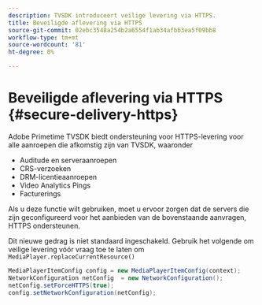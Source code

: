 ```yaml
---
description: TVSDK introduceert veilige levering via HTTPS.
title: Beveiligde aflevering via HTTPS
source-git-commit: 02ebc3548a254b2a6554f1ab34afbb3ea5f09bb8
workflow-type: tm+mt
source-wordcount: '81'
ht-degree: 0%

---
```


# Beveiligde aflevering via HTTPS {#secure-delivery-https}

Adobe Primetime TVSDK biedt ondersteuning voor HTTPS-levering voor alle aanroepen die afkomstig zijn van TVSDK, waaronder

* Auditude en serveraanroepen
* CRS-verzoeken
* DRM-licentieaanroepen
* Video Analytics Pings
* Facturerings

Als u deze functie wilt gebruiken, moet u ervoor zorgen dat de servers die zijn geconfigureerd voor het aanbieden van de bovenstaande aanvragen, HTTPS ondersteunen.

Dit nieuwe gedrag is niet standaard ingeschakeld. Gebruik het volgende om veilige levering vóór vraag toe te laten om `MediaPlayer.replaceCurrentResource()`

```java
MediaPlayerItemConfig config = new MediaPlayerItemConfig(context);
NetworkConfiguration netConfig  = new NetworkConfiguration();
netConfig.setForceHTTPS(true);
config.setNetworkConfiguration(netConfig);
```
